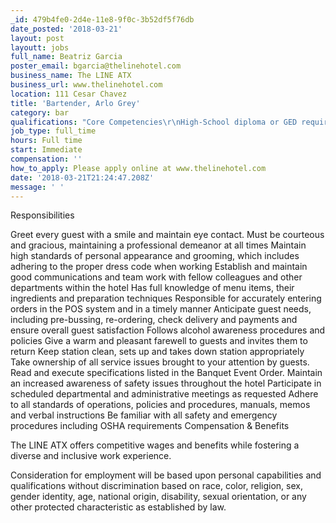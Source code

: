 ```yaml
---
_id: 479b4fe0-2d4e-11e8-9f0c-3b52df5f76db
date_posted: '2018-03-21'
layout: post
layoutt: jobs
full_name: Beatriz Garcia
poster_email: bgarcia@thelinehotel.com
business_name: The LINE ATX
business_url: www.thelinehotel.com
location: 111 Cesar Chavez
title: 'Bartender, Arlo Grey'
category: bar
qualifications: "Core Competencies\r\nHigh-School diploma or GED required.\r\nOne-year hotel or related experience preferred\r\nExcellent reading, writing and oral proficiency in the English Language\r\nExcellent organizational skills\r\nExcellent attention to detail\r\nAbility to multitask\r\nExcellent communication skills\r\nAble to handle a large volume of guest interactions in an efficient and courteous manner;\r\nProficient in Microsoft Office, Internet\r\nWork well under pressure, requires being a team player"
job_type: full_time
hours: Full time
start: Immediate
compensation: ''
how_to_apply: Please apply online at www.thelinehotel.com
date: '2018-03-21T21:24:47.208Z'
message: ' '
---
```

Responsibilities

Greet every guest with a smile and maintain eye contact.
Must be courteous and gracious, maintaining a professional demeanor at all times
Maintain high standards of personal appearance and grooming, which includes adhering to the proper dress code when working
Establish and maintain good communications and team work with fellow colleagues and other departments within the hotel
Has full knowledge of menu items, their ingredients and preparation techniques
Responsible for accurately entering orders in the POS system and in a timely manner
Anticipate guest needs, including pre-bussing, re-ordering, check delivery and payments and ensure overall guest satisfaction
Follows alcohol awareness procedures and policies
Give a warm and pleasant farewell to guests and invites them to return
Keep station clean, sets up and takes down station appropriately
Take ownership of all service issues brought to your attention by guests.
Read and execute specifications listed in the Banquet Event Order.
Maintain an increased awareness of safety issues throughout the hotel
Participate in scheduled departmental and administrative meetings as requested
Adhere to all standards of operations, policies and procedures, manuals, memos and verbal instructions
Be familiar with all safety and emergency procedures including OSHA requirements
Compensation & Benefits

The LINE ATX offers competitive wages and benefits while fostering a diverse and inclusive work experience.

Consideration for employment will be based upon personal capabilities and qualifications without discrimination based on race, color, religion, sex, gender identity, age, national origin, disability, sexual orientation, or any other protected characteristic as established by law.
